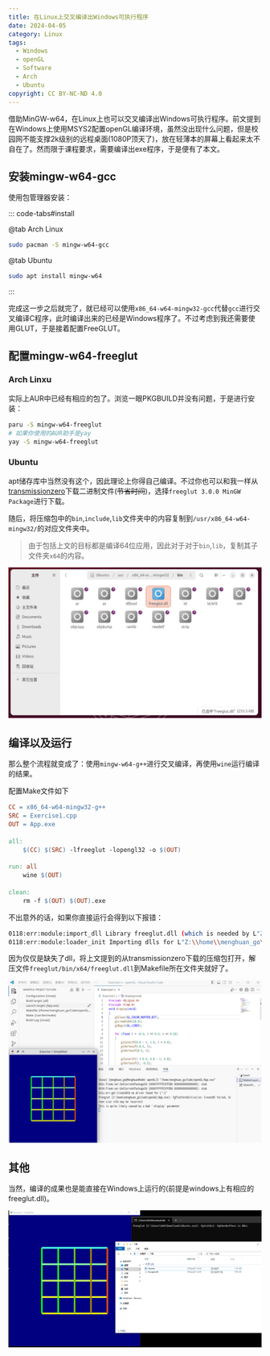 ```yaml
---
title: 在Linux上交叉编译出Windows可执行程序
date: 2024-04-05
category: Linux
tags:
  - Windows
  - openGL
  - Software
  - Arch
  - Ubuntu
copyright: CC BY-NC-ND 4.0
---
```


借助MinGW-w64，在Linux上也可以交叉编译出Windows可执行程序。前文提到在Windows上使用MSYS2配置openGL编译环境，虽然没出现什么问题，但是校园网不能支撑2k级别的远程桌面(1080P顶天了)，放在轻薄本的屏幕上看起来太不自在了。然而限于课程要求，需要编译出exe程序，于是便有了本文。

<!-- more -->

## 安装mingw-w64-gcc

使用包管理器安装：

::: code-tabs#install

@tab Arch Linux

```bash
sudo pacman -S mingw-w64-gcc
```

@tab Ubuntu

```bash
sudo apt install mingw-w64
```
:::

完成这一步之后就完了，就已经可以使用`x86_64-w64-mingw32-gcc`代替`gcc`进行交叉编译C程序，此时编译出来的已经是Windows程序了。不过考虑到我还需要使用GLUT，于是接着配置FreeGLUT。

## 配置mingw-w64-freeglut

### Arch Linxu

实际上AUR中已经有相应的包了。浏览一眼PKGBUILD并没有问题，于是进行安装：

```bash
paru -S mingw-w64-freeglut
# 如果你使用的AUR助手是yay
yay -S mingw-w64-freeglut
```
### Ubuntu

apt储存库中当然没有这个，因此理论上你得自己编译。不过你也可以和我一样从[transmissionzero](https://www.transmissionzero.co.uk/software/freeglut-devel/)下载二进制文件(~~节省时间~~)，选择`freeglut 3.0.0 MinGW Package`进行下载。

随后，将压缩包中的`bin`,`include`,`lib`文件夹中的内容复制到`/usr/x86_64-w64-mingw32/`的对应文件夹中。

> 由于包括上文的目标都是编译64位应用，因此对于对于`bin`,`lib`，复制其子文件夹`x64`的内容。

![复制进去](../images/7/ubuntu_install.png)

## 编译以及运行

那么整个流程就变成了：使用`mingw-w64-g++`进行交叉编译，再使用`wine`运行编译的结果。

配置Make文件如下

```Makefile
CC = x86_64-w64-mingw32-g++
SRC = Exercise1.cpp
OUT = App.exe

all:
	$(CC) $(SRC) -lfreeglut -lopengl32 -o $(OUT)

run: all
	wine $(OUT)

clean:
	rm -f $(OUT) $(OUT).exe
```

不出意外的话，如果你直接运行会得到以下报错：

```bash
0118:err:module:import_dll Library freeglut.dll (which is needed by L"Z:\\home\\menghuan_go\\Code\\openGL\\test.exe") not found
0118:err:module:loader_init Importing dlls for L"Z:\\home\\menghuan_go\\Code\\openGL\\test.exe" failed, status c0000135
```

因为仅仅是缺失了dll，将上文提到的从transmissionzero下载的压缩包打开，解压文件`freeglut/bin/x64/freeglut.dll`到Makefile所在文件夹就好了。

![交叉编译并运行](../images/7/App_exe.png)

## 其他

当然，编译的成果也是能直接在Windows上运行的(前提是windows上有相应的freeglut.dll)。

![交叉编译的程序直接在Windows上运行](../images/7/Run_on_win.png)